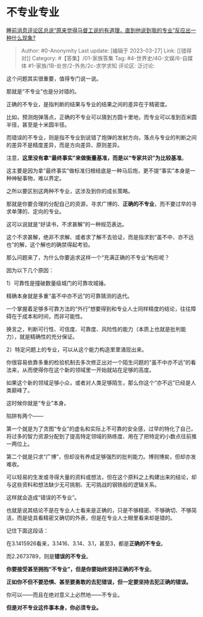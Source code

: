 # 不专业专业
[睡前消息评论区总说“原来觉得马督工说的有道理，直到他说到我的专业”反应出一种什么现象?](https://www.zhihu.com/question/587644159/answer/2940979076)

> Author: #0-Anonymity
> Last update: [编辑于 2023-03-27]
> Link: [[错得对]]
> Category: #【答集】/01-家族答集
> Tag: #4-世界史/4G-文娱/6-自媒体 #1-家族/1B-处世/2-外务/2c-求学求知 
> 评论区:
> 泛讨论:

这个问题其实很重要，值得专门说一说。

那就是“不专业”也是分对错的。

正确的不专业，是指判断的结果与专业的结果之间的差异在于精密度。

比如，预测炮弹落点，正确的不专业可以猜到方圆十里地，而专业可以准到百米圆半径，甚至是十米圆半径。

而错误的不专业，则是指不专业到说错了炮弹的发射方向，落点与专业的判断之间的差异不是精度差异，而是方向差异、原则差异。

注意，**这里没有拿“最终事实”来做衡量基准，而是以“专家共识”为比较基准**。

这主要是因为拿“最终事实”做标准归根结底是一种马后炮，更不提“事实”本身是一种神秘事物，难以界定。

  

之所以要区别这两种不专业，这涉及到你的成长策略。

那就是你要合理的分配自己的资源，寻求广博的、**正确的不专业**，而不要过早的寻求单薄的、定向的专业。

这可以说就是“好读书，不求甚解”的一种规范表达。

这个不求甚解，绝非不求解、或者求了解不去验证，而是指求到“虽不中、亦不远也”的解，这个解也的确禁得起考验。

  

那么问题来了，为什么你要追求这样一个“充满正确的不专业”构形呢？

因为以下几个原因：

1）可靠性是撞破数量级城门的可靠攻城锤。

精确本身就是多重“虽不中亦不远”的可靠猜测的迭代。

一个掌握着足够多可靠方法的“外行”想要得到和专业人士同样精度的结论，往往障碍在于成本和时间，而非可能性。

换言之，判断可行性、可信度、可靠度、风险性的能力（本质上也就是批判能力），就是精确性的充分保证。

2）特定问题上的专业，可以从这个能力构造里里涌现出来。

你很容易依靠多重的检验机制去多次修正出对一个陌生问题的“虽不中亦不远”的看法来，从而使得你在这个新的领域里一开始就站在足够的高度。

如果这个新的领域足够小众，或者对人类足够陌生，那么你这个“亦不远”已经是人类巅峰了。

这时候你就是“专业”本身。

  

陷阱有两个——

第一个就是为了贪图“专业”的虚名和实际上不可靠的安全感，过早的特化了自己，将过多的智力资源分配到了提高特定领域的熟练度、用在了把特定的小数点往前推一两位上。

第二个就是只求“广博”，但却没有养成足够强烈的批判能力。博则博矣，但却亦发难收。

可以轻易的生发或寻得大量的资料或想法，但在这个原料之上构建出来的结论，却与这些资料和想法缺少无可挑剔、无可挑战的钢铁般的逻辑关系。

这样就会造成“错误的不专业”。

也就是说其结论不是在专业人士看来是正确的，只是不够精密、不够确切、不够简洁，而是徒具看精密又确切的外表，但是在专业人士眼里看来却是错的。

  

记住下面这段话：

在3.1415926看来，3.1416、3.14、3.1，甚至3，都是**正确的不专业**。

而2.2673789，则是**错误的不专业**。

**你要接受甚至拥抱“不专业”，但是你要始终坚持正确的不专业**。

**正如你不但不要恐惧、甚至要勇敢的去犯错误，但一定要坚持去犯正确的错误。**

  

你可以——而且在绝对意义上必然地——不专业。

**但是对不专业这件事本身，你必须专业。**
